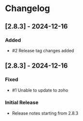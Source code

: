 # Changelog

## [2.8.3] - 2024-12-16

### Added

- #2 Release tag changes added

## [2.8.3] - 2024-12-16

### Fixed

- #1 Unable to update to zoho

### Initial Release

- Release notes starting from 2.8.3
